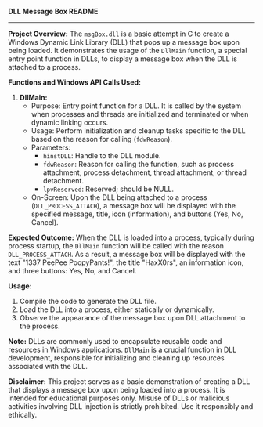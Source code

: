 **DLL Message Box README**

---

**Project Overview:** The `msgBox.dll` is a basic attempt in C to create a Windows Dynamic Link Library (DLL) that pops up a message box upon being loaded. It demonstrates the usage of the `DllMain` function, a special entry point function in DLLs, to display a message box when the DLL is attached to a process.

**Functions and Windows API Calls Used:**

1. **DllMain:**
    - Purpose: Entry point function for a DLL. It is called by the system when processes and threads are initialized and terminated or when dynamic linking occurs.
    - Usage: Perform initialization and cleanup tasks specific to the DLL based on the reason for calling (`fdwReason`).
    - Parameters:
        - `hinstDLL`: Handle to the DLL module.
        - `fdwReason`: Reason for calling the function, such as process attachment, process detachment, thread attachment, or thread detachment.
        - `lpvReserved`: Reserved; should be NULL.
    - On-Screen: Upon the DLL being attached to a process (`DLL_PROCESS_ATTACH`), a message box will be displayed with the specified message, title, icon (information), and buttons (Yes, No, Cancel).

**Expected Outcome:** When the DLL is loaded into a process, typically during process startup, the `DllMain` function will be called with the reason `DLL_PROCESS_ATTACH`. As a result, a message box will be displayed with the text "1337 PeePee PoopyPants!", the title "HaxX0rs", an information icon, and three buttons: Yes, No, and Cancel.

**Usage:**

1. Compile the code to generate the DLL file.
2. Load the DLL into a process, either statically or dynamically.
3. Observe the appearance of the message box upon DLL attachment to the process.

**Note:** DLLs are commonly used to encapsulate reusable code and resources in Windows applications. `DllMain` is a crucial function in DLL development, responsible for initializing and cleaning up resources associated with the DLL.

**Disclaimer:** This project serves as a basic demonstration of creating a DLL that displays a message box upon being loaded into a process. It is intended for educational purposes only. Misuse of DLLs or malicious activities involving DLL injection is strictly prohibited. Use it responsibly and ethically.
